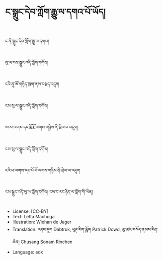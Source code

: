 # ང་སྒྲུང་དེབ་ཀློག་རྒྱུ་ལ་དགའ་པོ་ཡོད།

##
ང་ནི་སྒྲུང་དེབ་ཀློག་རྒྱུ་ལ་དགའ།

##
སུ་ལ་ངས་སྒྲུང་འདི་ཀློག་དགོས།

##
ངའི་ནུ་མོ་གཉིད་ཁུག་ནས་བསྡད་འདུག

##
ངས་སུ་ལ་སྒྲུང་འདི་ཀློག་དགོས།

##
ཨ་མ་ལགས་དང་རྨོ་རྨོ་ལགས་གཉིས་ནི་བྲེལ་བ་འདུག།

##
ངས་སུ་ལ་སྒྲུང་འདི་ཀློག་དགོས།

##
ངའི་པ་ལགས་དང་པོ་པོ་ལགས་གཉིས་ནི་བྲེལ་ལ་འདུག

##
ངས་སྒྲུང་འདི་སུ་ལ་ཀློག་དགོས། ངས་ང་རང་ཉིད་ལ་ཀློག་གི་ཡིན།

##
* License: [CC-BY]
* Text: Letta Machoga
* Illustration: Wiehan de Jager
* Translation: འདབ་དྲུག Dabtruk, པཱཊ་རིག་ཌཱོཌ། Patrick Dowd, ཆུ་ཚང་བསོད་ནམས་རིན་ཆེན། Chusang Sonam Rinchen
* Language: adx
